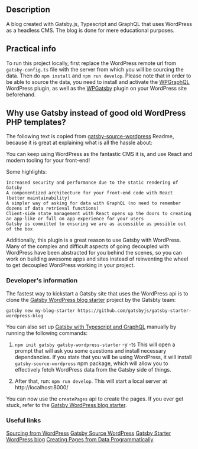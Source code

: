 ## Description

A blog created with Gatsby.js, Typescript and GraphQL that uses WordPress as a headless CMS. The blog is done for mere educational purposes. 

## Practical info
To run this project locally, first replace the WordPress remote url from `gatsby-config.ts` file with the  server from which you will be sourcing the data. Then do `npm install` and `npm run develop`. Please note that in order to be able to source the data, you need to install and activate the [WPGraphQL](https://wordpress.org/plugins/wp-graphql/) WordPress plugin, as well as the [WPGatsby](https://wordpress.org/plugins/wp-gatsby/) plugin on your WordPress site beforehand.

## Why use Gatsby instead of good old WordPress PHP templates?

The following text is copied from [gatsby-source-wordpress](https://github.com/gatsbyjs/gatsby/blob/master/packages/gatsby-source-wordpress/docs/why-use-this-plugin.md) Readme, because it is great at explaining what is all the hassle about:

You can keep using WordPress as the fantastic CMS it is, and use React and modern tooling for your front-end!

Some highlights:

    Increased security and performance due to the static rendering of Gatsby
    A componentized architecture for your front-end code with React (better maintainability)
    A simpler way of asking for data with GraphQL (no need to remember dozens of data retrieval functions)
    Client-side state management with React opens up the doors to creating an app-like or full on app experience for your users
    Gatsby is committed to ensuring we are as accessible as possible out of the box

Additionally, this plugin is a great reason to use Gatsby with WordPress. Many of the complex and difficult aspects of going decoupled with WordPress have been abstracted for you behind the scenes, so you can work on building awesome apps and sites instead of reinventing the wheel to get decoupled WordPress working in your project.

### Developer's information

The fastest way to kickstart a Gatsby site that uses the WordPress api is to clone the [Gatsby WordPress blog starter](https://github.com/gatsbyjs/gatsby/tree/master/starters/gatsby-starter-wordpress-blog) project by the Gatsbty team:

`gatsby new my-blog-starter https://github.com/gatsbyjs/gatsby-starter-wordpress-blog`

You can also set up [Gatsby with Typescript and GraphQL](https://www.gatsbyjs.com/docs/quick-start/) manually by running the following commands:

1. `npm init gatsby gatsby-wordpress-starter` -y -ts
This will open a prompt that will ask you some questions and install necessary dependancies. If you state that you will be using WordPress, it will install `gatsby-source-wordpress` npm package, which will allow you to effectively fetch WordPress data from the Gatsby side of things. 

2. After that, run: `npm run develop`. This will start a local server at http://localhost:8000/

You can now use the `createPages` api to create the pages. If you ever get stuck, refer to the [Gatsby WordPress blog starter](https://github.com/gatsbyjs/gatsby/tree/master/starters/gatsby-starter-wordpress-blog).

### Useful links
[Sourcing from WordPress](https://www.gatsbyjs.com/docs/how-to/sourcing-data/sourcing-from-wordpress/)
[Gatsby Source WordPress](https://github.com/gatsbyjs/gatsby/tree/master/packages/gatsby-source-wordpress)
[Gatsby Starter WordPress blog](https://github.com/gatsbyjs/gatsby/tree/master/starters/gatsby-starter-wordpress-blog)
[Creating Pages from Data Programmatically](https://www.gatsbyjs.com/docs/programmatically-create-pages-from-data/)